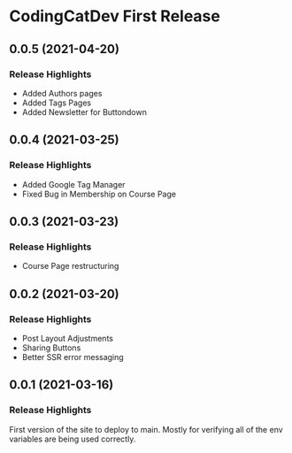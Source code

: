 # CodingCatDev First Release

## 0.0.5 (2021-04-20)

### Release Highlights

- Added Authors pages
- Added Tags Pages
- Added Newsletter for Buttondown

## 0.0.4 (2021-03-25)

### Release Highlights

- Added Google Tag Manager
- Fixed Bug in Membership on Course Page

## 0.0.3 (2021-03-23)

### Release Highlights

- Course Page restructuring

## 0.0.2 (2021-03-20)

### Release Highlights

- Post Layout Adjustments
- Sharing Buttons
- Better SSR error messaging

## 0.0.1 (2021-03-16)

### Release Highlights

First version of the site to deploy to main. Mostly for verifying all of the env variables are being used correctly.